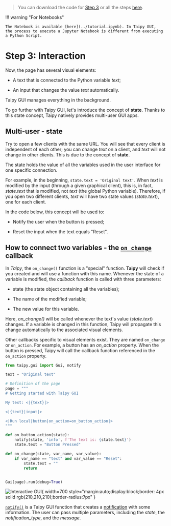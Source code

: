 > You can download the code for
<a href="../../src/step_03.py" download>Step 3</a>
or all the steps <a href="../../src/src.zip" download>here</a>.

!!! warning "For Notebooks"

    The Notebook is available [here](../tutorial.ipynb). In Taipy GUI,
    the process to execute a Jupyter Notebook is different from executing a Python Script.

# Step 3: Interaction

Now, the page has several visual elements:

- A text that is connected to the Python variable *text*;

- An input that changes the value *text* automatically.

Taipy GUI manages everything in the background.

To go further with Taipy GUI, let's introduce the concept of **state**. Thanks to this state
concept, Taipy natively provides multi-user GUI apps.

## Multi-user - state

Try to open a few clients with the same URL. You will see that every client is independent of
each other; you can change *text* on a client, and *text* will not change in other clients. This
is due to the concept of **state**.

The state holds the value of all the variables used in the user interface for one specific
connection.

For example, in the beginning, `state.text = 'Original text'`. When *text* is modified by the
input (through a given graphical client), this is, in fact, *state.text* that is modified, not
*text* (the global Python variable). Therefore, if you open two different clients, *text* will
have two state values (*state.text*), one for each client.

In the code below, this concept will be used to:

- Notify the user when the button is pressed;

- Reset the input when the text equals "Reset".

## How to connect two variables - the [`on_change`](../../../../manuals/gui/callbacks.md) callback

In *Taipy*, the `on_change()` function is a "special" function. **Taipy** will check if you
created and will use a function with this name. Whenever the state of a variable is modified,
the *callback* function is called with three parameters:

- state (the state object containing all the variables);

- The name of the modified variable;

- The new value for this variable.

Here, *on_change()* will be called whenever the text's value (*state.text*) changes. If a
variable is changed in this function, Taipy will propagate this change automatically to the
associated visual elements.

Other callbacks specific to visual elements exist. They are named `on_change` or `on_action`.
For example, a button has an _on_action_ property. When the button is pressed, Taipy will call
the callback function referenced in the `on_action` property.

```python
from taipy.gui import Gui, notify

text = "Original text"

# Definition of the page
page = """
# Getting started with Taipy GUI

My text: <|{text}|>

<|{text}|input|>

<|Run local|button|on_action=on_button_action|>
"""

def on_button_action(state):
    notify(state, 'info', f'The text is: {state.text}')
    state.text = "Button Pressed"

def on_change(state, var_name, var_value):
    if var_name == "text" and var_value == "Reset":
        state.text = ""
        return


Gui(page).run(debug=True)
```

![Interactive GUI](result.png){ width=700 style="margin:auto;display:block;border: 4px solid rgb(210,210,210);border-radius:7px" }

[`notify()`](../../../../manuals/reference/taipy.gui.notify.md) is a Taipy GUI function that creates a
[notification](../../../../manuals/gui/notifications.md) with some information. The user can pass multiple parameters, including the *state*, the
*notification_type*, and the *message*.
